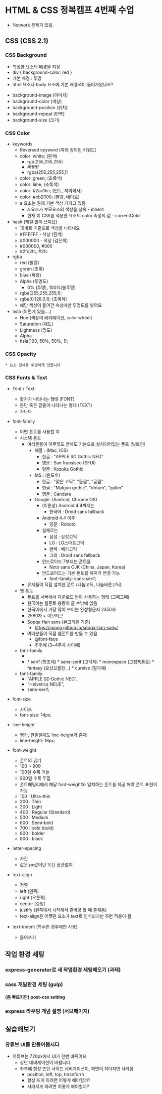 # HTML & CSS 정복캠프 4번째 수업
* Network 문제가 있음. 

## CSS (CSS 2.1)
### CSS Background
- 특정한 요소의 배경을 지정
- div { background-color: red }
- 기본 배경 : 투명
- html 요소나 body 요소에 기본 배경색이 들어가있나요?

* background-image (이미지)
* background-color (색상)
* background-position (위치)
* background-repeat (반복)
* background-size (크기)

### CSS Color
* keywords
    * Reversed keyword (미리 정의된 키워드)
    * color: white; (흰색)
        * rgb(255,255,255)
        * #ffffff
        * rgba(255,255,255,1)
    * color: green; (초록색)
    * color: lime; (초록색)
    * color: #2ac1bc; (민트, 저희회사)
    * color: #eb2000; (빨강, 네이트)
    * a 요소는 원래 기본 색상 가지고 있음
        * a 요소가 부모요소의 색상을 상속 - inherit
        * 현재 이 CSS를 적용한 요소의 color 속성의 값 - currentColor
* hash (제일 많이 쓰여요)
    * 16비트 기준으로 색상을 나타내요
    * #FFFFFF - 색상 (흰색)
    * #000000 - 색상 (검은색)
    * #000000, #000
    * #2fc2fc, #2fc
* rgba
    * red (빨강)
    * green (초록)
    * blue (파랑)
    * Alpha (투명도)
        * 0% (투명), 100%(불투명)
    * rgba(255,255,255,1);
    * rgba(0,128,0,1); (초록색)
    * 해당 색상이 들어간 속성에만 투명도를 넣어요
* hsla (이런게 있음....)
    * Hue (색상의 배리에이션, color wheel)
    * Saturation (채도)
    * Lightness (명도)
    * Alpha
    * hsla(190, 50%, 50%, 1);

### CSS Opacity
    * 요소 전체를 투명하게 만듭니다

### CSS Fonts & Text
* Font / Text
    * 활자가 나타나는 형태 (FONT)
    * 문단 혹은 글줄이 나타나는 형태 (TEXT)
    * 가나다

* font-family
    * 어떤 폰트를 사용할 지
    * 시스템 폰트
        * 여러분들이 아무짓도 안해도 기본으로 설치되어있는 폰트 (빌트인)
            * 애플 : (Mac, IOS)
                * 한글 : "APPLE SD Gothic NEO"
                * 영문 : San fransisco (SFUI)
                * 일문 : Kozuka Gothic
            * MS : (윈도우)
                * 한글 : "맑은 고딕", "돋움", "굴림"
                * 한글 : "Malgun gothic", "dotum", "gulim"
                * 영문 : Candara
            * Google: (Android, Chrome OS)
                * (이론상) Android 4.4까지는
                    * 한국어 : Droid sans fallback
                * Android 4.4 이후
                    * 영문 : Roboto
                * 실제로는
                    * 삼성 : 삼성고딕
                    * LG : LG스마트고딕
                    * 팬텍 : 베가고딕
                    * 그외 : Droid sans fallback
                * 안드로이드 7부터는 폰트를
                    * Noto sans CJK (China, Japan, Korea)
                * 안드로이드는 기본 폰트를 유저가 변경 가능
                    * font-family: sans-serif;
        * 유저들이 직접 설치한 폰트 (나눔고딕, 나눔바른고딕)
    * 웹 폰트
        * 폰트를 서버에서 다운로드 받아 사용하는 형태 (그때그때)
        * 한국어는 웹폰트 용량이 클 수밖에 없음
        * 한국어에서 가장 많이 쓰이는 완성형문자 2350자
        * 2580자 + 이모티콘
        * Sopqa Han sans (본고딕을 기준)
            * https://spoqa.github.io/spoqa-han-sans/
        * 여러분들이 직접 웹폰트를 만들 수 있음
            * @font-face
            * 추후에 (3~4주차 사이에)
    * font-family
        * <font-family-name>
        * <generic-font>
            * serif (명조체)
            * sans-serif (고딕체)
            * monospace (고정폭폰트)
            * fantasy (요상꼬롬한...)
            * cursive (필기체)
    * font-family:
        * "APPLE SD Gothic NEO',
        * "Helvetica NEUE",
        * sans-serif;
* font-size
    * 사이즈
    * font-size: 14px;
* line-height
    * 행간, 한줄일때도 line-height가 존재
    * line-height: 18px;
* font-weight
    * 폰트의 굵기
    * 100 ~ 900
    * 100일 수록 가늘
    * 900일 수록 두껍
    * 폰트패밀리에서 해당 font-weight와 일치하는 폰트를 제공 해야 폰트 표현이 가능
    * 100 : Ultra-thin
    * 200 : Thin
    * 300 : Light
    * 400 : Regular (Standard)
    * 500 : Medium
    * 600 : Semi-bold
    * 700 : bold (bold)
    * 800 : bolder
    * 900 : black

* letter-spacing
    * 자간
    * 값은 px값이던 %던 상관없이

* text-align
    * 정렬
    * left (왼쪽)
    * right (오른쪽)
    * center (중앙)
    * justify (왼쪽에서 시작해서 줄바꿈 할 때 줄채움)
    * text-align은 어쨋던 요소가 text로 인식되기만 하면 적용이 됨
* text-indent (특수한 경우에만 사용)
    * 들여쓰기

## 작업 환경 세팅
### express-generator로 새 작업환경 세팅해오기 (과제)
### sass 개발환경 세팅 (gulp)
#### (좀 빠르지만) post-css setting
### express 라우팅 개념 설명 (서브페이지)

## 실습해보기
### 유튜브 UI를 만들어봅시다
* 유튜브는 720px에서 UI가 한번 바뀌어요
    * 상단 네비게이션이 바뀝니다
    * 좌측에 항상 뜨던 사이드 네비게이션이, 화면이 작아지면 사라짐
        * position, left, top, trasnform
        * 항상 뜨게 하려면 어떻게 해야할까?
        * 사라지게 하려면 어떻게 해야할까?